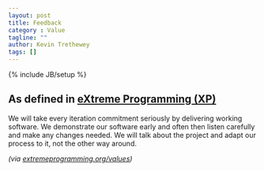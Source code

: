 ```yaml
---
layout: post
title: Feedback
category : Value
tagline: ""
author: Kevin Trethewey
tags: []
---
```

{% include JB/setup %}

## As defined in [eXtreme Programming (XP)](/Archetype/XP/)
We will take every iteration commitment seriously by delivering working software. We demonstrate our software early and often then listen carefully and make any changes needed. We will talk about the project and adapt our process to it, not the other way around.

*(via [extremeprogramming.org/values](http://www.extremeprogramming.org/values.html))*
